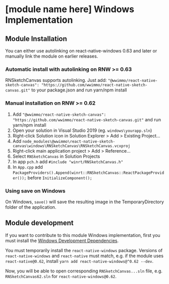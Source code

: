 # [module name here] Windows Implementation

## Module Installation

You can either use autolinking on react-native-windows 0.63 and later or manually link the module on earlier releases.

### Automatic install with autolinking on RNW >= 0.63

RNSketchCanvas supports autolinking. Just add: `"@wwimmo/react-native-sketch-canvas": "https://github.com/wwimmo/react-native-sketch-canvas.git"` to your package.json and run yarn/npm install

### Manual installation on RNW >= 0.62

1. Add `"@wwimmo/react-native-sketch-canvas": "https://github.com/wwimmo/react-native-sketch-canvas.git"` and run yarn/npm install
2. Open your solution in Visual Studio 2019 (eg. `windows\yourapp.sln`)
3. Right-click Solution icon in Solution Explorer > Add > Existing Project...
4. Add `node_modules\@wwimmo\react-native-sketch-canvas\windows\RNSketchCanvas\RNSketchCanvas.vcxproj`
5. Right-click main application project > Add > Reference...
6. Select `RNSketchCanvas` in Solution Projects
7. In app `pch.h` add `#include "winrt/RNSketchCanvas.h"`
8. In `App.cpp` add `PackageProviders().Append(winrt::RNSketchCanvas::ReactPackageProvider());` before `InitializeComponent();`

### Using save on Windows

On Windows, `save()` will save the resulting image in the TemporaryDirectory folder of the application.

## Module development

If you want to contribute to this module Windows implementation, first you must install the [Windows Development Dependencies](https://aka.ms/rnw-deps).

You must temporarily install the `react-native-windows` package. Versions of `react-native-windows` and `react-native` must match, e.g. if the module uses `react-native@0.62`, install `yarn add react-native-windows@^0.62 --dev`.

Now, you will be able to open corresponding `RNSketchCanvas...sln` file, e.g. `RNSketchCanvas62.sln` for `react-native-windows@0.62`.
